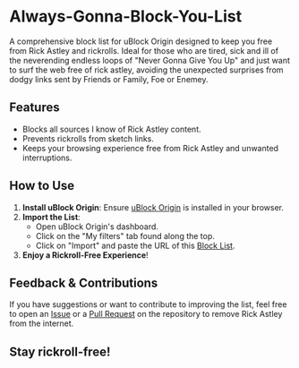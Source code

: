 # Always-Gonna-Block-You-List

A comprehensive block list for uBlock Origin designed to keep you free from Rick Astley and rickrolls. Ideal for those who are tired, sick and ill of the neverending endless loops of "Never Gonna Give You Up" and just want to surf the web free of rick astley, avoiding the unexpected surprises from dodgy links sent by Friends or Family, Foe or Enemey.

## Features
- Blocks all sources I know of Rick Astley content.
- Prevents rickrolls from sketch links.
- Keeps your browsing experience free from Rick Astley and unwanted interruptions.

## How to Use
1. **Install uBlock Origin**: Ensure [uBlock Origin](https://ublockorigin.com/) is installed in your browser.
2. **Import the List**:
   - Open uBlock Origin's dashboard.
   - Click on the "My filters" tab found along the top.
   - Click on "Import" and paste the URL of this [Block List](https://raw.githubusercontent.com/PrimeMonket/Always-Gonna-Block-You-List/main/RickAstley-Blocker.txt).
3. **Enjoy a Rickroll-Free Experience**!

## Feedback & Contributions
If you have suggestions or want to contribute to improving the list, feel free to open an [Issue](https://github.com/PrimeMonket/Always-Gonna-Block-You-List/issues) or a [Pull Request](https://github.com/PrimeMonket/Always-Gonna-Block-You-List/pulls) on the repository to remove Rick Astley from the internet.

## Stay rickroll-free!

